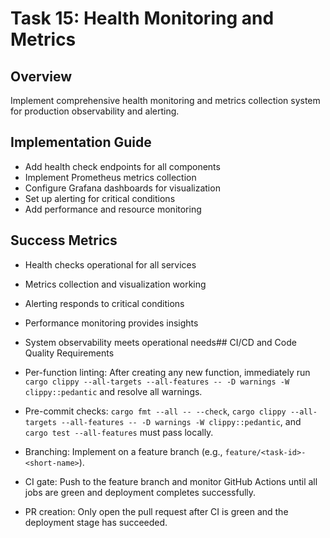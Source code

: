 # Task 15: Health Monitoring and Metrics

## Overview
Implement comprehensive health monitoring and metrics collection system for production observability and alerting.

## Implementation Guide
- Add health check endpoints for all components
- Implement Prometheus metrics collection
- Configure Grafana dashboards for visualization
- Set up alerting for critical conditions
- Add performance and resource monitoring

## Success Metrics
- Health checks operational for all services
- Metrics collection and visualization working
- Alerting responds to critical conditions
- Performance monitoring provides insights
- System observability meets operational needs## CI/CD and Code Quality Requirements

- Per-function linting: After creating any new function, immediately run `cargo clippy --all-targets --all-features -- -D warnings -W clippy::pedantic` and resolve all warnings.
- Pre-commit checks: `cargo fmt --all -- --check`, `cargo clippy --all-targets --all-features -- -D warnings -W clippy::pedantic`, and `cargo test --all-features` must pass locally.
- Branching: Implement on a feature branch (e.g., `feature/<task-id>-<short-name>`).
- CI gate: Push to the feature branch and monitor GitHub Actions until all jobs are green and deployment completes successfully.
- PR creation: Only open the pull request after CI is green and the deployment stage has succeeded.
